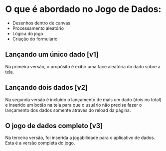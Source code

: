 # O que é abordado no Jogo de Dados:

* Desenhos dentro de canvas
* Processamento aleatório
* Lógica do jogo
* Criação do formulário

## Lançando um único dado [v1]

Na primeira versão, o propósito é exibir uma face aleatória do dado sobre a tela.

## Lançando dois dados [v2]

Na segunda versão é incluído o lançamento de mais um dado (dois no total) e inserido um botão na tela para que o usuário não precise fazer o lançamento dos dados somente através do reload da página.

## O jogo de dados completo [v3]

Na terceira versão, foi inserida a jogabilidade para o aplicativo de dados. Esta é a versão completa do jogo.